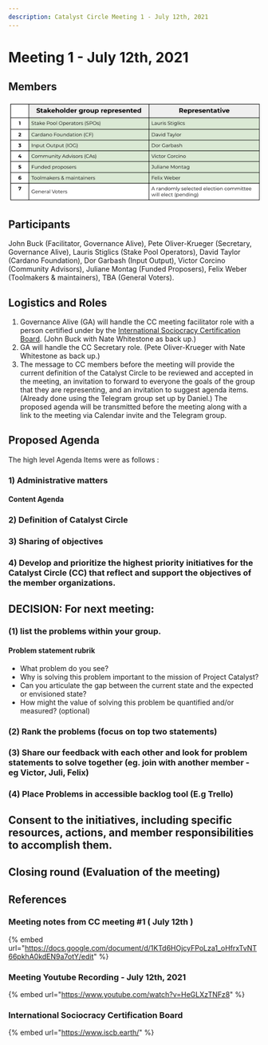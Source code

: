 ```yaml
---
description: Catalyst Circle Meeting 1 - July 12th, 2021
---
```


# Meeting 1 - July 12th, 2021

## Members

![Catalyst Circle Members](../.gitbook/assets/2021-07-15-1-.png)

## Participants

John Buck (Facilitator, Governance Alive), Pete Oliver-Krueger (Secretary, Governance Alive), Lauris Stiglics (Stake Pool Operators), David Taylor (Cardano Foundation), Dor Garbash (Input Output), Victor Corcino (Community Advisors), Juliane Montag (Funded Proposers), Felix Weber (Toolmakers & maintainers), TBA (General Voters).

## Logistics and Roles

1. Governance Alive (GA) will handle the CC meeting facilitator role with a person certified under by the [International Sociocracy Certification Board](http://www.iscb.earth). (John Buck with Nate Whitestone as back up.)
2. GA will handle the CC Secretary role. (Pete Oliver-Krueger with Nate Whitestone as back up.)
3. The message to CC members before the meeting will provide the current definition of the Catalyst Circle to be reviewed and accepted in the meeting, an invitation to forward to everyone the goals of the group that they are representing, and an invitation to suggest agenda items. (Already done using the Telegram group set up by Daniel.) The proposed agenda will be transmitted before the meeting along with a link to the meeting via Calendar invite and the Telegram group. 

## Proposed Agenda

The high level Agenda Items were as follows :

### 1) Administrative matters

#### Content Agenda

### 2) Definition of Catalyst Circle

### 3) Sharing of objectives

### 4) Develop and prioritize the highest priority initiatives for the Catalyst Circle (CC) that reflect and support the objectives of the member organizations.

## DECISION: For next meeting:

### (1) list the problems within your group.

#### Problem statement rubrik

* What problem do you see? 
* Why is solving this problem important to the mission of Project Catalyst?
* Can you articulate the gap between the current state and the expected or envisioned state?
* How might the value of solving this problem be quantified and/or measured? (optional)

### (2) Rank the problems (focus on top two statements)

### (3) Share our feedback with each other and look for problem statements to solve together (eg. join with another member  - eg Victor, Juli, Felix)

### (4) Place Problems in accessible backlog tool (E.g Trello)

## Consent to the initiatives, including specific resources, actions, and member responsibilities to accomplish them.

## Closing round (Evaluation of the meeting)

## References

### Meeting notes from CC meeting #1 ( July 12th )

{% embed url="https://docs.google.com/document/d/1KTd6HOjcyFPoLza1_oHfrxTvNT66pkhA0kdEN9a7otY/edit" %}

### Meeting Youtube Recording - July 12th, 2021

{% embed url="https://www.youtube.com/watch?v=HeGLXzTNFz8" %}

### International Sociocracy Certification Board

{% embed url="https://www.iscb.earth/" %}



##
